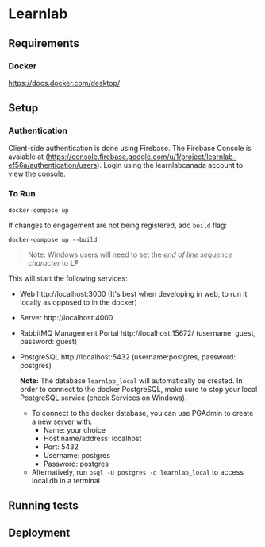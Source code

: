 # Learnlab

## Requirements
### Docker
https://docs.docker.com/desktop/

## Setup

### Authentication
Client-side authentication is done using Firebase. The Firebase Console is avaiable at (https://console.firebase.google.com/u/1/project/learnlab-ef56a/authentication/users). Login using the learnlabcanada account to view the console.

### To Run
```
docker-compose up
```

If changes to engagement are not being registered, add `build` flag:
```
docker-compose up --build
```

>Note: Windows users will need to set the *end of line sequence character* to **LF**


This will start the following services:
* Web http://localhost:3000 (It's best when developing in web, to run it locally as opposed to in the docker)
* Server http://localhost:4000
* RabbitMQ Management Portal http://localhost:15672/ (username: guest, password: guest)
* PostgreSQL http://localhost:5432 (username:postgres, password: postgres)

    **Note:** The database `learnlab_local` will automatically be created. In order to connect to the docker PostgreSQL, make sure to stop your local PostgreSQL service (check Services on Windows).
    * To connect to the docker database, you can use PGAdmin to create a new server with:
        * Name: your choice
        * Host name/address: localhost
        * Port: 5432
        * Username: postgres
        * Password: postgres
    * Alternatively, run `psql -U postgres -d learnlab_local` to access local db in a terminal
## Running tests

## Deployment
